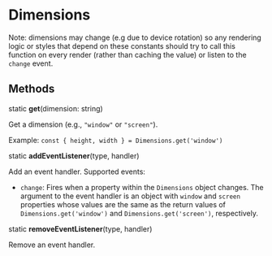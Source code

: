 # Dimensions

Note: dimensions may change (e.g due to device rotation) so any rendering logic
or styles that depend on these constants should try to call this function on
every render (rather than caching the value) or listen to the `change` event.

## Methods

static **get**(dimension: string)

Get a dimension (e.g., `"window"` or `"screen"`).

Example: `const { height, width } = Dimensions.get('window')`

static **addEventListener**(type, handler)

Add an event handler. Supported events:

* `change`: Fires when a property within the `Dimensions` object changes. The argument to the event handler is an object with `window` and `screen ` properties whose values are the same as the return values of `Dimensions.get('window')` and `Dimensions.get('screen')`, respectively.


static **removeEventListener**(type, handler)

Remove an event handler.

